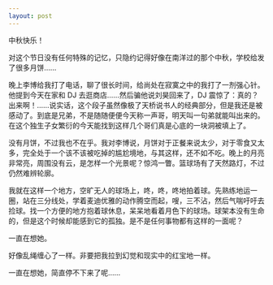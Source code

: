 ```yaml
---
layout: post
---
```


中秋快乐！

对这个节日没有任何特殊的记忆，只隐约记得好像在南洋过的那个中秋，学校给发了很多月饼……

晚上李博给我打了电话，聊了很长时间，给尚处在寂寞之中的我打了一剂强心针。他提到今天在家和 DJ 去逛商店……然后骗他说刘昊回来了，DJ 震惊了：真的？出来啊！……说实话，这个段子虽然像极了天桥说书人的经典部分，但是我还是被感动了。到底是兄弟，不是随随便便今天称一声哥，明天叫一句弟就能叫出来的。在这个独生子女繁衍的今天能找到这样几个哥们真是心底的一块洞被填上了。

没有月饼，不过我也不在乎。我对李博说，月饼对于正餐来说太少，对于零食又太多，完全处于一个该不该被吃掉的尴尬境地，与其这样，还不如不吃。晚上的月亮非常亮，周围没有云，是怎样一个光景呢？惊鸿一瞥。篮球场有了天然路灯，不过仍然难辨轮廓。

我就在这样一个地方，空旷无人的球场上，咚，咚，咚地拍着球。先熟练地运一圈，站在三分线处，学着麦迪优雅的动作腾空而起，嗖，三不沾，然后气喘吁吁去捡球。找一个方便的地方抱着球休息，呆呆地看着月色下的球场。球架本没有生命的，但是这个时候却能感到它的孤独。是不是任何事物都有这样的一面呢？

一直在想她。

好像乱绳缠心了一样。非要把我拉到幻觉和现实中的红宝地一样。

一直在想她，简直停不下来了呢……

